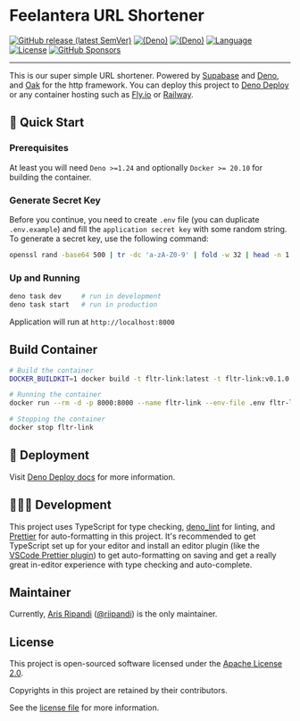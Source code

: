 # Feelantera URL Shortener

[![GitHub release (latest SemVer)](https://img.shields.io/github/v/release/feelantera/fltr-link?logo=deno&style=flat-square)](https://github.com/feelantera/fltr-link)
[![(Deno)](https://img.shields.io/badge/deno-v1.24.2-green.svg?style=flat-square&logo=deno)](https://deno.land)
[![(Deno)](https://img.shields.io/badge/oak-v10.6.0-orange.svg?style=flat-square&logo=deno)](https://github.com/oakserver/oak)
[![Language](https://img.shields.io/github/languages/top/feelantera/fltr-link?style=flat-square)](https://github.com/feelantera/fltr-link)
[![License](https://img.shields.io/github/license/feelantera/fltr-link?style=flat-square)][choosealicense]
[![GitHub Sponsors](https://img.shields.io/static/v1?color=26B643&label=Sponsor&message=%E2%9D%A4&logo=GitHub&style=flat-square)](https://github.com/sponsors/riipandi)

<hr/>

This is our super simple URL shortener. Powered by [Supabase](https://supabase.com/partners/feelantera)
and [Deno](https://deno.land/), and [Oak](https://oakserver.github.io/oak) for the http framework.
You can deploy this project to [Deno Deploy](https://deno.com/deploy) or any container hosting such
as [Fly.io](https://fly.io/) or [Railway](https://railway.app/).

## 🏁 Quick Start

### Prerequisites

At least you will need `Deno >=1.24` and optionally `Docker >= 20.10` for building the container.

### Generate Secret Key

Before you continue, you need to create `.env` file (you can duplicate `.env.example`) and
fill the `application secret key` with some random string. To generate a secret key, use
the following command:

```sh
openssl rand -base64 500 | tr -dc 'a-zA-Z0-9' | fold -w 32 | head -n 1
```

### Up and Running

```sh
deno task dev     # run in development
deno task start   # run in production
```

Application will run at `http://localhost:8000`

## Build Container

```sh
# Build the container
DOCKER_BUILDKIT=1 docker build -t fltr-link:latest -t fltr-link:v0.1.0 .

# Running the container
docker run --rm -d -p 8000:8000 --name fltr-link --env-file .env fltr-link:latest

# Stopping the container
docker stop fltr-link
```

## 🚀 Deployment

Visit [Deno Deploy docs](https://deno.com/deploy/docs) for more information.

## 🧑🏻‍💻 Development

This project uses TypeScript for type checking, [deno_lint](https://lint.deno.land/) for linting,
and [Prettier](https://prettier.io/) for auto-formatting in this project. It's recommended to get
TypeScript set up for your editor and install an editor plugin (like the [VSCode Prettier plugin](https://s.id/vscode-prettier))
to get auto-formatting on saving and get a really great in-editor experience with type checking
and auto-complete.

## Maintainer

Currently, [Aris Ripandi](htps://ripandis.com) ([@riipandi](https://twitter.com/riipandi)) is the only maintainer.

## License

This project is open-sourced software licensed under the [Apache License 2.0][choosealicense].

Copyrights in this project are retained by their contributors.

See the [license file](./LICENSE) for more information.

[choosealicense]: https://choosealicense.com/licenses/apache-2.0/
